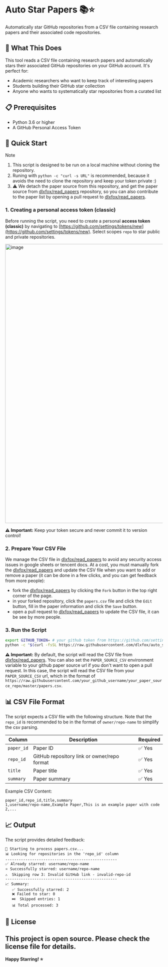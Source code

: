 # Auto Star Papers 📚⭐

Automatically star GitHub repositories from a CSV file containing research papers and their associated code repositories.

## 🎯 What This Does

This tool reads a CSV file containing research papers and automatically stars their associated GitHub repositories on your GitHub account. It's perfect for:

- Academic researchers who want to keep track of interesting papers
- Students building their GitHub star collection
- Anyone who wants to systematically star repositories from a curated list

## 📋 Prerequisites

- Python 3.6 or higher
- A GitHub Personal Access Token

## 🚀 Quick Start

> [!NOTE]
> 1. This script is designed to be run on a local machine without cloning the repository.
> 2. Runing with `python -c "curl -s URL"` is recommended, because it avoids the need to clone the repository and keep your token private :)
> 3. ⚠️ We detach the paper source from this repository, and get the paper source from [dlxfox/read_papers](https://github.com/dlxfox/read_papers) repository, so you can also contribute to the paper list by opening a pull request to [dlxfox/read_papers](https://github.com/dlxfox/read_papers).

### 1. Creating a personal access token (classic)
Before running the script, you need to create a personal **access token (classic)** by navigating to [https://github.com/settings/tokens/new](https://github.com/settings/tokens/new). Select scopes `repo` to star public and private repositories.

<img width="891" alt="image" src="https://github.com/user-attachments/assets/5b9a7a89-3e72-4726-b58c-7f4a2fd6c833" />


**⚠️ Important:** Keep your token secure and never commit it to version control!

### 2. Prepare Your CSV File

We manage the CSV file in [dlxfox/read_papers](https://github.com/dlxfox/read_papers/blob/master/papers.csv) to avoid any security access issues in google sheets or tencent docs. At a cost, you must manually fork the [dlxfox/read_papers](https://github.com/dlxfox/read_papers) and update the CSV file when you want to add or remove a paper (it can be done in a few clicks, and you can get feedback from more people):

- fork the [dlxfox/read_papers](https://github.com/dlxfox/read_papers) by clicking the `Fork` button in the top right corner of the page.
- in your forked repository, click the `papers.csv` file and click the `Edit` button, fill in the paper information and click the `Save` button.
- open a pull request to [dlxfox/read_papers](https://github.com/dlxfox/read_papers) to update the CSV file, it can be see by more people.


### 3. Run the Script

```bash
export GITHUB_TOKEN= # your github token from https://github.com/settings/tokens/new
python -c "$(curl -fsSL https://raw.githubusercontent.com/dlxfox/auto_star/master/auto_star.py)"
```

**⚠️ Important:** By default, the script will read the CSV file from [dlxfox/read_papers](https://github.com/dlxfox/read_papers/blob/master/papers.csv). You can also set the `PAPER_SOURCE_CSV` environment variable to your github paper source url if you don't want to open a pull request. In this case, the script will read the CSV file from your `PAPER_SOURCE_CSV` url, which in the format of `https://raw.githubusercontent.com/your_github_username/your_paper_source_repo/master/papers.csv`.

## 📊 CSV File Format

The script expects a CSV file with the following structure. Note that the `repo_id` is recommended to be in the format of `owner/repo-name` to simplify the csv parsing.

| Column | Description | Required |
|--------|-------------|----------|
| `paper_id` | Paper ID | ✅ Yes |
| `repo_id` | GitHub repository link or owner/repo format | ✅ Yes |
| `title` | Paper title | ✅ Yes |
| `summary` | Paper summary | ✅ Yes |

Example CSV Content:
```csv
paper_id,repo_id,title,summary
1,username/repo-name,Example Paper,This is an example paper with code
2,...
```

## 📈 Output

The script provides detailed feedback:

```
🚀 Starting to process papers.csv...
📊 Looking for repositories in the 'repo_id' column
--------------------------------------------------
✅ Already starred: username/repo-name
⭐ Successfully starred: username/repo-name
⚠️  Skipping row 3: Invalid GitHub link - invalid-repo-id
--------------------------------------------------
📈 Summary:
   ✅ Successfully starred: 2
   ❌ Failed to star: 0
   ⏭️  Skipped entries: 1
   📊 Total processed: 3
```

## 📄 License

This project is open source. Please check the license file for details.
---

**Happy Starring! ⭐**

